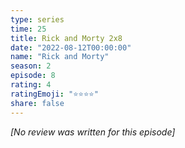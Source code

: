 ```yaml
---
type: series
time: 25
title: Rick and Morty 2x8
date: "2022-08-12T00:00:00"
name: "Rick and Morty"
season: 2
episode: 8
rating: 4
ratingEmoji: "⭐️⭐️⭐️⭐️"
share: false
---
```


*[No review was written for this episode]*